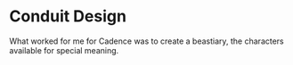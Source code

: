 # Conduit Design

What worked for me for Cadence was to create a beastiary, the characters
available for special meaning.

